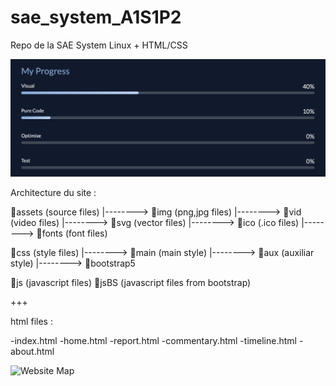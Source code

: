 # sae_system_A1S1P2
Repo de la SAE System Linux + HTML/CSS

![PROGRESS BAR](https://github.com/rp-hkzo/sae_system_A1S1P2/blob/a0865fbec9df2e38ffe00f726a979568f1296a9c/PROGRESS%20BAR.png)

Architecture du site :

📁assets                 (source files)
  |--------> 📁img       (png,jpg files)
  |--------> 📁vid       (video files)
  |--------> 📁svg       (vector files)
  |--------> 📁ico       (.ico files)
  |--------> 📁fonts     (font files)

📁css                    (style files)
  |--------> 📁main      (main style)
  |--------> 📁aux       (auxiliar style)
  |--------> 📁bootstrap5

📁js                     (javascript files)
📁jsBS                   (javascript files from bootstrap)

+++

html files :

-index.html
-home.html
-report.html
-commentary.html
-timeline.html
-about.html


![Website Map](https://github.com/user-attachments/assets/d42d3860-856f-4ae6-87d8-40b07a788ce0)
